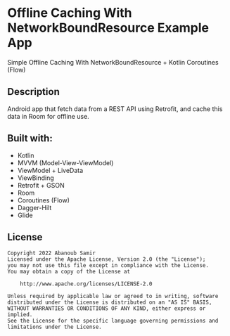 # Offline Caching With NetworkBoundResource Example App
Simple Offline Caching With NetworkBoundResource + Kotlin Coroutines (Flow)
<br>
## Description
Android app that fetch data from a REST API using Retrofit, and cache this data in Room for offline use.
<br>
## Built with:
- Kotlin
- MVVM (Model-View-ViewModel)
- ViewModel + LiveData
- ViewBinding
- Retrofit + GSON
- Room
- Coroutines (Flow)
- Dagger-Hilt
- Glide

## License
<pre><code>Copyright 2022 Abanoub Samir
Licensed under the Apache License, Version 2.0 (the "License");
you may not use this file except in compliance with the License.
You may obtain a copy of the License at

    http://www.apache.org/licenses/LICENSE-2.0

Unless required by applicable law or agreed to in writing, software
distributed under the License is distributed on an "AS IS" BASIS,
WITHOUT WARRANTIES OR CONDITIONS OF ANY KIND, either express or implied.
See the License for the specific language governing permissions and
limitations under the License.</code></pre>
